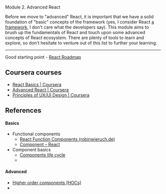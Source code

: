 Module 2. Advanced React

Before we move to "advanced" React, it is important that we have a solid foundation of "basic" concepts of the framework (yes, I consider React [a framework](https://khalilstemmler.com/blogs/frontend/using-react-as-a-framework/), I don't care what the developers say). This module aims to brush up the fundamentals of React and touch upon some advanced concepts of React ecosystem. There are plenty of tools to learn and explore, so don't hesitate to venture out of this list to further your learning.

---
Good starting point - [React Roadmap](https://roadmap.sh/react)

## Coursera courses 
- [React Basics | Coursera](https://www.coursera.org/learn/react-basics?specialization=meta-front-end-developer)
- [Advanced React | Coursera](https://www.coursera.org/learn/advanced-react?specialization=meta-front-end-developer)
- [Principles of UX/UI Design | Coursera](https://www.coursera.org/learn/principles-of-ux-ui-design?specialization=meta-front-end-developer)

## References
#### Basics
- Functional components
	- [React Function Components (robinwieruch.de)](https://www.robinwieruch.de/react-function-component/)
	- [Component – React](https://react.dev/reference/react/Component)
- Component basics
	- [Components life cycle](https://react.dev/learn/lifecycle-of-reactive-effects)
	- 

#### Advanced

- [Higher order components (HOCs)](https://www.robinwieruch.de/react-higher-order-components/)
- 
